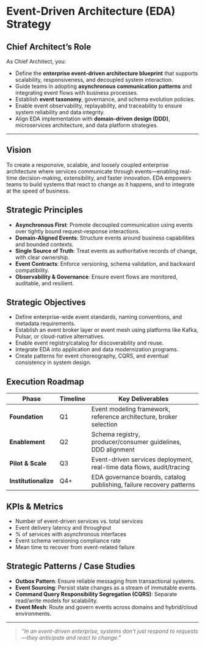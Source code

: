 # Event-Driven Architecture (EDA) Strategy

## Chief Architect’s Role

As Chief Architect, you:
- Define the **enterprise event-driven architecture blueprint** that supports scalability, responsiveness, and decoupled system interaction.
- Guide teams in adopting **asynchronous communication patterns** and integrating event flows with business processes.
- Establish **event taxonomy**, governance, and schema evolution policies.
- Enable event observability, replayability, and traceability to ensure system reliability and data integrity.
- Align EDA implementation with **domain-driven design (DDD)**, microservices architecture, and data platform strategies.

---

## Vision

To create a responsive, scalable, and loosely coupled enterprise architecture where services communicate through events—enabling real-time decision-making, extensibility, and faster innovation. EDA empowers teams to build systems that react to change as it happens, and to integrate at the speed of business.

## Strategic Principles

- **Asynchronous First**: Promote decoupled communication using events over tightly bound request-response interactions.
- **Domain-Aligned Events**: Structure events around business capabilities and bounded contexts.
- **Single Source of Truth**: Treat events as authoritative records of change, with clear ownership.
- **Event Contracts**: Enforce versioning, schema validation, and backward compatibility.
- **Observability & Governance**: Ensure event flows are monitored, auditable, and resilient.

## Strategic Objectives

- Define enterprise-wide event standards, naming conventions, and metadata requirements.
- Establish an event broker layer or event mesh using platforms like Kafka, Pulsar, or cloud-native alternatives.
- Enable event registry/catalog for discoverability and reuse.
- Integrate EDA into application and data modernization programs.
- Create patterns for event choreography, CQRS, and eventual consistency in system design.

## Execution Roadmap

| Phase       | Timeline | Key Deliverables |
|-------------|----------|------------------|
| **Foundation** | Q1       | Event modeling framework, reference architecture, broker selection |
| **Enablement** | Q2       | Schema registry, producer/consumer guidelines, DDD alignment |
| **Pilot & Scale**| Q3      | Event-driven services deployment, real-time data flows, audit/tracing |
| **Institutionalize**| Q4+  | EDA governance boards, catalog publishing, failure recovery patterns |

## KPIs & Metrics

- Number of event-driven services vs. total services
- Event delivery latency and throughput
- % of services with asynchronous interfaces
- Event schema versioning compliance rate
- Mean time to recover from event-related failure

## Strategic Patterns / Case Studies

- **Outbox Pattern**: Ensure reliable messaging from transactional systems.
- **Event Sourcing**: Persist state changes as a stream of immutable events.
- **Command Query Responsibility Segregation (CQRS)**: Separate read/write models for scalability.
- **Event Mesh**: Route and govern events across domains and hybrid/cloud environments.

---

> _“In an event-driven enterprise, systems don’t just respond to requests—they anticipate and react to change.”_
